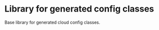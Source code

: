 <!-- Copyright 2017 Yahoo Holdings. Licensed under the terms of the Apache 2.0 license. See LICENSE in the project root. -->
# Library for generated config classes

Base library for generated cloud config classes.


